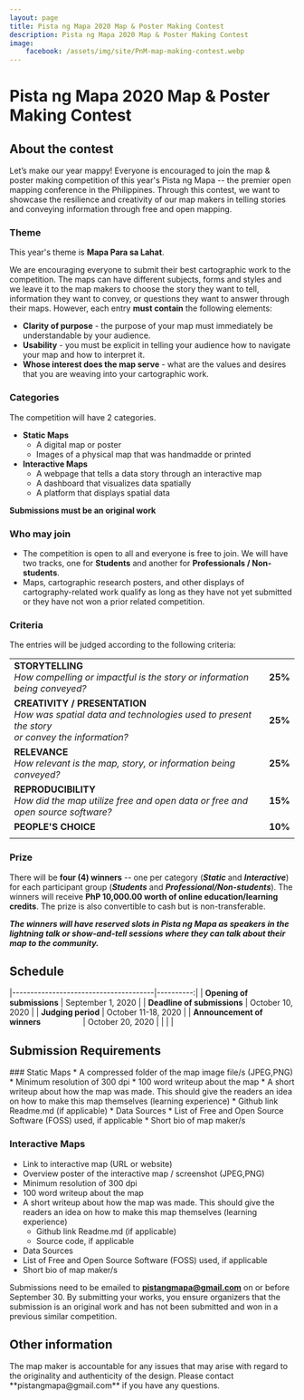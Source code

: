 ```yaml
---
layout: page
title: Pista ng Mapa 2020 Map & Poster Making Contest
description: Pista ng Mapa 2020 Map & Poster Making Contest
image:
    facebook: /assets/img/site/PnM-map-making-contest.webp
---
```

<h1 class="color-pnm-red">Pista ng Mapa 2020 Map & Poster Making Contest</h1>

<h2 class="color-pnm-blue">About the contest</h2>
Let’s make our year mappy! Everyone is encouraged to join the map & poster making competition of this year's Pista ng Mapa -- the premier open mapping conference in the Philippines. Through this contest, we want to showcase the resilience and creativity of our map makers in telling stories and conveying information through free and open mapping.

### Theme
This year's theme is **Mapa Para sa Lahat**.

We are encouraging everyone to submit their best cartographic work to the competition. The maps can have different subjects, forms and styles and we leave it to the map makers to choose the story they want to tell, information they want to convey, or questions they want to answer through their maps. However, each entry **must contain** the following elements:
* **Clarity of purpose** - the purpose of your map must immediately be understandable by your audience.
* **Usability** - you must be explicit in telling your audience how to navigate your map and how to interpret it.
* **Whose interest does the map serve** - what are the values and desires that you are weaving into your cartographic work.


### Categories
The competition will have 2 categories.
* **Static Maps**
    * A digital map or poster
    * Images of a physical map that was handmadde or printed
* **Interactive Maps**
    * A webpage that tells a data story through an interactive map
    * A dashboard that visualizes data spatially
    * A platform that displays spatial data

**Submissions must be an original work**

### Who may join
* The competition is open to all and everyone is free to join. We will have two tracks, one for **Students** and another for **Professionals / Non-students**.
* Maps, cartographic research posters, and other displays of cartography-related work qualify as long as they have not yet submitted or they have not won a prior related competition.


### Criteria
The entries will be judged according to the following criteria:

|                |  |
|---------------------------|:----------:|
| **STORYTELLING**<br>*How compelling or impactful is the story or information being conveyed?*  &nbsp; &nbsp; &nbsp; &nbsp; &nbsp; &nbsp; &nbsp; &nbsp; &nbsp; &nbsp; &nbsp; &nbsp; &nbsp; &nbsp; &nbsp; &nbsp; &nbsp; &nbsp; &nbsp;        |     **25%**    |
| **CREATIVITY / PRESENTATION**<br>*How was spatial data and technologies used to present the story <br>or convey the information?*       |     **25%**    |
| **RELEVANCE**<br>*How relevant is the map, story, or information being conveyed?*       |     **25%**    |
| **REPRODUCIBILITY**<br>*How did the map utilize free and open data or free and open source software?*           |     **15%**    |
| **PEOPLE'S CHOICE**<br>       |     **10%**    |
|   |   |


### Prize
There will be **four (4) winners** -- one per category (***Static*** and ***Interactive***) for each participant group (***Students*** and ***Professional/Non-students***).
The winners will receive **PhP 10,000.00 worth of online education/learning credits**. The prize is also convertible to cash but is non-transferable.

***The winners will have reserved slots in Pista ng Mapa as speakers in the lightning talk or show-and-tell sessions where they can talk about their map to the community.***

<h2 class="color-pnm-blue">Schedule</h2>

|---------------------------------------|----------:|
| **Opening of submissions**  |     September 1, 2020    |
| **Deadline of submissions** |     October 10, 2020    |
| **Judging period**                 |     October 11-18, 2020    |
| **Announcement of winners** &nbsp; &nbsp; &nbsp; &nbsp; &nbsp; &nbsp; &nbsp; &nbsp; &nbsp; |     October 20, 2020    |
|   |   |

<h2 class="color-pnm-blue">Submission Requirements</h2>
### Static Maps
* A compressed folder of the map image file/s (JPEG,PNG) 
* Minimum resolution of 300 dpi
* 100 word writeup about the map
* A short writeup about how the map was made. This should give the readers an idea on how to make this map themselves (learning experience)
    * Github link Readme.md (if applicable)	
* Data Sources
* List of Free and Open Source Software (FOSS) used, if applicable
* Short bio of map maker/s 

### Interactive Maps
* Link to interactive map (URL or website)
* Overview poster of the interactive map / screenshot (JPEG,PNG)
* Minimum resolution of 300 dpi
* 100 word writeup about the map
* A short writeup about how the map was made. This should give the readers an idea on how to make this map themselves (learning experience)
    * Github link Readme.md (if applicable)
    * Source code, if applicable
* Data Sources
* List of Free and Open Source Software (FOSS) used, if applicable
* Short bio of map maker/s 


Submissions need to be emailed to **pistangmapa@gmail.com** on or before September 30. 
By submitting your works, you ensure organizers that the submission is an original work and has not been submitted and won in a previous similar competition.

<h2 class="color-pnm-blue">Other information</h2>
The map maker is accountable for any issues that may arise with regard to the originality and authenticity of the design. 
Please contact **pistangmapa@gmail.com** if you have any questions.